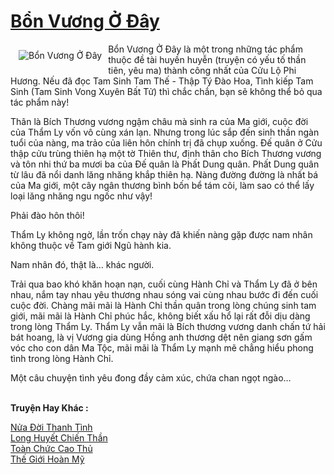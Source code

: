 <a href="https://utruyen.com/bon-vuong-o-day/3004/" title="Bổn Vương Ở Đây"><h1>Bổn Vương Ở Đây</h1></a><div style="display:table"><img align="right" style="float: left; padding: 10px;" src="https://utruyen.com/images/story/200x260/bon-vuong-o-day.jpg" alt="Bổn Vương Ở Đây">Bổn Vương Ở Đây là một trong những tác phẩm thuộc đề tài huyền huyễn (truyện có yếu tố thần tiên, yêu ma) thành công nhất của Cửu Lộ Phi Hương. Nếu đã đọc Tam Sinh Tam Thế - Thập Tý Đào Hoa, Tình kiếp Tam Sinh (Tam Sinh Vong Xuyên Bất Tử) thì chắc chắn, bạn sẽ không thể bỏ qua tác phẩm này!<p></p>Thân là Bích Thương vương ngậm châu mà sinh ra của Ma giới, cuộc đời của Thẩm Ly vốn vô cùng xán lạn. Nhưng trong lúc sắp đến sinh thần ngàn tuổi của nàng, ma trảo của liên hôn chính trị đã chụp xuống. Đế quân ở Cửu thập cửu trùng thiên hạ một tờ Thiên thư, định thân cho Bích Thương vương và tôn nhi thứ ba mươi ba của Đế quân là Phất Dung quân. Phất Dung quân từ lâu đã nổi danh lăng nhăng khắp thiên hạ. Nàng đường đường là nhất bá của Ma giới, một cây ngân thương bình bốn bể tám cõi, làm sao có thể lấy loại lăng nhăng ngu ngốc như vậy!<p></p>Phải đào hôn thôi!<p></p>Thẩm Ly không ngờ, lần trốn chạy này đã khiến nàng gặp được nam nhân không thuộc về Tam giới Ngũ hành kia.<p></p>Nam nhân đó, thật là… khác người.<p></p>Trải qua bao khó khăn hoạn nạn, cuối cùng Hành Chỉ và Thẩm Ly đã ở bên nhau, nắm tay nhau yêu thương nhau sóng vai cùng nhau bước đi đến cuối cuộc đời. Chàng mãi mãi là Hành Chỉ thần quân trong lòng chúng sinh tam giới, mãi mãi là Hành Chỉ phúc hắc, không biết xấu hổ lại rất đỗi dịu dàng trong lòng Thẩm Ly. Thẩm Ly vẫn mãi là Bích thương vương danh chấn tứ hải bát hoang, là vị Vương gia dùng Hồng anh thương dệt nên giang sơn gấm vóc cho con dân Ma Tộc, mãi mãi là Thẩm Ly mạnh mẽ chẳng hiểu phong tình trong lòng Hành Chỉ.<p></p>Một câu chuyện tình yêu đong đầy cảm xúc, chứa chan ngọt ngào…</div><p><br><b>Truyện Hay Khác :</b></p><a href="https://utruyen.com/nua-doi-thanh-tinh/16584/" alt="Nửa Đời Thanh Tình">Nửa Đời Thanh Tình</a><br/><a href="https://truyenhot2020.wordpress.com/2019/12/11/long-huyet-chien-than/" alt="Long Huyết Chiến Thần">Long Huyết Chiến Thần</a><br/><a href="https://truyenhot2020.wordpress.com/2019/12/11/toan-chuc-cao-thu/" alt="Toàn Chức Cao Thủ">Toàn Chức Cao Thủ</a><br/><a href="https://github.com/quanluxury/truyenhot/tree/master/truyenhay/13503/" alt="Thế Giới Hoàn Mỹ">Thế Giới Hoàn Mỹ</a><br/>